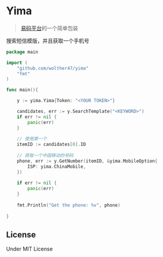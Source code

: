 # Yima

> [易码平台](http://51ym.me/)的一个简单包装

搜索短信模版，并且获取一个手机号

```go
package main

import (
	"github.com/wolther47/yima"
	"fmt"
)

func main(){

    y := yima.Yima{Token: "<YOUR TOKEN>"}

    candidates, err := y.SearchTemplate("<KEYWORD>")
    if err != nil {
        panic(err)
    }
    
    // 使用第一个
    itemID := candidates[0].ID
    
    // 获取一个中国移动的号码
    phone, err := y.GetNumber(itemID, &yima.MobileOption{
        ISP: yima.ChinaMobile,
    })
    
    if err != nil {
        panic(err)
    }
    
    fmt.Println("Get the phone: %v", phone)
    
}
```

## License

Under MIT License